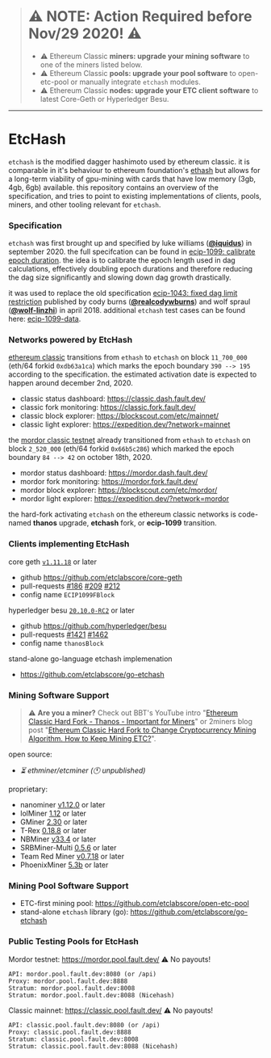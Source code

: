 > # :warning: **NOTE: Action Required before Nov/29 2020!** :warning:
> * :warning: Ethereum Classic **miners: upgrade your mining software** to one of the miners listed below.
> * :warning: Ethereum Classic **pools: upgrade your pool software** to open-etc-pool or manually integrate `etchash` modules.
> * :warning: Ethereum Classic **nodes: upgrade your ETC client software** to latest Core-Geth or Hyperledger Besu.

---

# EtcHash
`etchash` is the modified dagger hashimoto used by ethereum classic. it is comparable in it's behaviour to ethereum foundation's [ethash](https://en.wikipedia.org/wiki/Ethash) but allows for a long-term viability of gpu-mining with cards that have low memory (3gb, 4gb, 6gb) available. this repository contains an overview of the specification, and tries to point to existing implementations of clients, pools, miners, and other tooling relevant for `etchash`.

### Specification

`etchash` was first brought up and specified by luke williams (**[@iquidus](https://github.com/iquidus)**) in september 2020. the full specifcation can be found in [ecip-1099: calibrate epoch duration](https://github.com/ethereumclassic/ECIPs/blob/master/_specs/ecip-1099.md). the idea is to calibrate the epoch length used in dag calculations, effectively doubling epoch durations and therefore reducing the dag size significantly and slowing down dag growth drastically.

it was used to replace the old specification [ecip-1043: fixed dag limit restriction](https://github.com/ethereumclassic/ECIPs/blob/master/_specs/ecip-1043.md) published by cody burns (**[@realcodywburns](https://github.com/realcodywburns)**) and wolf spraul (**[@wolf-linzhi](https://github.com/wolf-linzhi)**) in april 2018. additional `etchash` test cases can be found here: [ecip-1099-data](https://github.com/iquidus/ecip-1099-data).

### Networks powered by EtcHash

[ethereum classic](https://ethereumclassic.org) transitions from `ethash` to `etchash` on block `11_700_000` (eth/64 forkid `0xdb63a1ca`) which marks the epoch boundary `390 --> 195` according to the specification. the estimated activation date is expected to happen around december 2nd, 2020.
* classic status dashboard: https://classic.dash.fault.dev/
* classic fork monitoring: https://classic.fork.fault.dev/
* classic block explorer: https://blockscout.com/etc/mainnet/
* classic light explorer: https://expedition.dev/?network=mainnet

the [mordor classic testnet](https://github.com/eth-classic/mordor) already transitioned from `ethash` to `etchash` on block `2_520_000` (eth/64 forkid `0x66b5c286`) which marked the epoch boundary `84 --> 42` on october 18th, 2020.
* mordor status dashboard: https://mordor.dash.fault.dev/
* mordor fork monitoring: https://mordor.fork.fault.dev/
* mordor block explorer: https://blockscout.com/etc/mordor/
* mordor light explorer: https://expedition.dev/?network=mordor

the hard-fork activating `etchash` on the ethereum classic networks is code-named **thanos** upgrade, **etchash** fork, or **ecip-1099** transition.

### Clients implementing EtcHash

core geth [`v1.11.18`](https://github.com/etclabscore/core-geth/releases/tag/v1.11.18) or later
* github https://github.com/etclabscore/core-geth
* pull-requests [#186](https://github.com/etclabscore/core-geth/pull/186) [#209](https://github.com/etclabscore/core-geth/pull/209) [#212](https://github.com/etclabscore/core-geth/pull/212)
* config name `ECIP1099FBlock`

hyperledger besu [`20.10.0-RC2`](https://github.com/hyperledger/besu/releases/tag/20.10.0-RC2) or later
* github https://github.com/hyperledger/besu
* pull-requests [#1421](https://github.com/hyperledger/besu/pull/1421) [#1462](https://github.com/hyperledger/besu/pull/1462)
* config name `thanosBlock`

stand-alone go-language etchash implemenation
* https://github.com/etclabscore/go-etchash

### Mining Software Support

> :warning: **Are you a miner?** Check out BBT's YouTube intro "[Ethereum Classic Hard Fork - Thanos - Important for Miners](https://www.youtube.com/watch?v=Yo1zLzhYzv8)" or 2miners blog post "[Ethereum Classic Hard Fork to Change Cryptocurrency Mining Algorithm. How to Keep Mining ETC?](https://2miners.com/blog/ethereum-classic-hard-fork-to-change-cryptocurrency-mining-algorithm-how-to-keep-mining-etc/)".

open source:
* _:hourglass_flowing_sand: ethminer/etcminer (:clock11: unpublished)_

proprietary:
* nanominer [v1.12.0](https://github.com/nanopool/nanominer/releases/tag/v1.12.0) or later
* lolMiner [1.12](https://github.com/Lolliedieb/lolMiner-releases/releases/tag/1.12) or later
* GMiner [2.30](https://github.com/develsoftware/GMinerRelease/releases/tag/2.30) or later
* T-Rex [0.18.8](https://github.com/trexminer/T-Rex/releases/tag/0.18.8) or later
* NBMiner [v33.4](https://github.com/NebuTech/NBMiner/releases/tag/v33.4) or later
* SRBMiner-Multi [0.5.6](https://github.com/doktor83/SRBMiner-Multi/releases/tag/0.5.6) or later
* Team Red Miner [v0.7.18](https://github.com/todxx/teamredminer/releases/tag/0.7.18) or later
* PhoenixMiner [5.3b](https://github.com/ethash-community/ethash/releases/tag/5.3b) or later

### Mining Pool Software Support

* ETC-first mining pool: https://github.com/etclabscore/open-etc-pool
* stand-alone `etchash` library (go): https://github.com/etclabscore/go-etchash

### Public Testing Pools for EtcHash

Mordor testnet: https://mordor.pool.fault.dev/ :warning: No payouts!

```
API: mordor.pool.fault.dev:8080 (or /api)
Proxy: mordor.pool.fault.dev:8888
Stratum: mordor.pool.fault.dev:8008
Stratum: mordor.pool.fault.dev:8088 (Nicehash)
```

Classic mainnet: https://classic.pool.fault.dev/ :warning: No payouts!

```
API: classic.pool.fault.dev:8080 (or /api)
Proxy: classic.pool.fault.dev:8888
Stratum: classic.pool.fault.dev:8008
Stratum: classic.pool.fault.dev:8088 (Nicehash)
```
